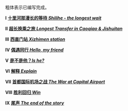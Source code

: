 粗体表示已编写完成。

**Ⅰ** [**十里河那漫长的等待 *Shilihe - the longest wait***](https://bartonbatton.oier.space/post/novel-ch1) 

**Ⅱ** [**超长换乘之旅 *Longest Transfer in Caoqiao & Jishuitan***](https://bartonbatton.oier.space/post/novel-ch2)

**Ⅲ** [**西直门站 *Xizhimen station***](https://bartonbatton.oier.space/post/novel-ch3)

**Ⅳ** [**偶遇同行 *Hello, my friend***](https://bartonbatton.oier.space/post/novel-ch4)

**Ⅴ** [**是不是他？*Is he?***](https://bartonbatton.oier.space/post/novel-ch5)

**Ⅵ** [**解释 *Explain***](https://bartonbatton.oier.space/post/novel-ch6)

**Ⅶ** [**首都国际机场之战 *The War at Capital Airport***](https://bartonbatton.oier.space/post/novel-ch7)

**Ⅷ** [**胜利回归 *Win***](https://bartonbatton.oier.space/post/novel-ch8)

**Ⅸ** [**尾声 *The end of the story***](https://bartonbatton.oier.space/post/novel-ch9)